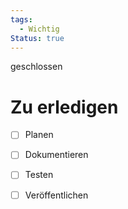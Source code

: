 ```yaml
---
tags:
  - Wichtig
Status: true
---
```

geschlossen

# Zu erledigen
- [ ] Planen
- [ ] Dokumentieren
- [ ] Testen
- [ ] Veröffentlichen

